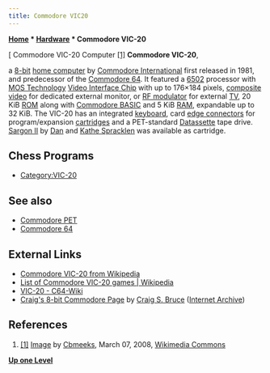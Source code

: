 ```yaml
---
title: Commodore VIC20
---
```

**[Home](Home "Home") * [Hardware](Hardware "Hardware") * Commodore VIC-20**

\[ Commodore VIC-20 Computer <a id="cite-note-1" href="#cite-ref-1">[1]</a>
**Commodore VIC-20**,

a [8-bit](https://en.wikipedia.org/wiki/8-bit_computing) [home computer](https://en.wikipedia.org/wiki/Home_computer)
by [Commodore International](https://en.wikipedia.org/wiki/Commodore_International) first released in 1981, and predecessor of the [Commodore 64](Commodore_64 "Commodore 64").
It featured a [6502](6502 "6502") processor with [MOS Technology](https://en.wikipedia.org/wiki/MOS_Technology) [Video Interface Chip](https://en.wikipedia.org/wiki/MOS_Technology_VIC) with up to 176×184 pixels, [composite video](https://en.wikipedia.org/wiki/Composite_video) for dedicated external monitor, or [RF modulator](https://en.wikipedia.org/wiki/RF_modulator) for external [TV](https://en.wikipedia.org/wiki/Television), 20 KiB [ROM](Memory#ROM "Memory") along with [Commodore BASIC](Basic "Basic") and 5 KiB [RAM](Memory#RAM "Memory"), expandable up to 32 KiB.
The VIC-20 has an integrated [keyboard](https://en.wikipedia.org/wiki/Computer_keyboard), card [edge connectors](https://en.wikipedia.org/wiki/Edge_connector) for program/expansion [cartridges](https://en.wikipedia.org/wiki/ROM_cartridge) and a PET-standard [Datassette](https://en.wikipedia.org/wiki/Commodore_Datasette) tape drive.
[Sargon II](Sargon#Sargon2 "Sargon") by [Dan](Dan_Spracklen "Dan Spracklen") and [Kathe Spracklen](Kathe_Spracklen "Kathe Spracklen") was available as cartridge.

## Chess Programs

- [Category:VIC-20](Category:VIC-20 "Category:VIC-20")

## See also

- [Commodore PET](Commodore_PET "Commodore PET")
- [Commodore 64](Commodore_64 "Commodore 64")

## External Links

- [Commodore VIC-20 from Wikipedia](https://en.wikipedia.org/wiki/Commodore_VIC-20)
- [List of Commodore VIC-20 games | Wikipedia](https://en.wikipedia.org/wiki/List_of_Commodore_VIC-20_games)
- [VIC-20 - C64-Wiki](https://www.c64-wiki.com/wiki/VIC-20)
- [Craig's 8-bit Commodore Page](https://web.archive.org/web/20120419041243/http://www.csbruce.com/~csbruce/cbm/) by [Craig S. Bruce](Craig_S._Bruce "Craig S. Bruce") ([Internet Archive](https://en.wikipedia.org/wiki/Internet_Archive))

## References

1. <a id="cite-ref-1" href="#cite-note-1">[1]</a> [Image](https://commons.wikimedia.org/wiki/File:CBMVIC20P8.jpg) by [Cbmeeks](https://en.wikipedia.org/wiki/User:Cbmeeks), March 07, 2008, [Wikimedia Commons](https://en.wikipedia.org/wiki/Wikimedia_Commons)

**[Up one Level](Hardware "Hardware")**

